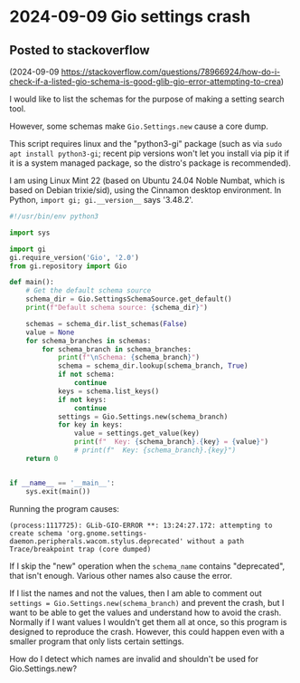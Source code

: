 # 2024-09-09 Gio settings crash

## Posted to stackoverflow
(2024-09-09 <https://stackoverflow.com/questions/78966924/how-do-i-check-if-a-listed-gio-schema-is-good-glib-gio-error-attempting-to-crea>)

I would like to list the schemas for the purpose of making a setting search tool.

However, some schemas make `Gio.Settings.new` cause a core dump.

This script requires linux and the "python3-gi" package (such as via `sudo apt install python3-gi`; recent pip versions won't let you install via pip it if it is a system managed package, so the distro's package is recommended).

I am using Linux Mint 22 (based on Ubuntu 24.04 Noble Numbat, which is based on Debian trixie/sid), using the Cinnamon desktop environment. In Python, `import gi; gi.__version__` says '3.48.2'.

```python
#!/usr/bin/env python3

import sys

import gi
gi.require_version('Gio', '2.0')
from gi.repository import Gio

def main():
    # Get the default schema source
    schema_dir = Gio.SettingsSchemaSource.get_default()
    print(f"Default schema source: {schema_dir}")

    schemas = schema_dir.list_schemas(False)
    value = None
    for schema_branches in schemas:
        for schema_branch in schema_branches:
            print(f"\nSchema: {schema_branch}")
            schema = schema_dir.lookup(schema_branch, True)
            if not schema:
                continue
            keys = schema.list_keys()
            if not keys:
                continue
            settings = Gio.Settings.new(schema_branch)
            for key in keys:
                value = settings.get_value(key)
                print(f"  Key: {schema_branch}.{key} = {value}")
                # print(f"  Key: {schema_branch}.{key}")
    return 0


if __name__ == '__main__':
    sys.exit(main())

```

Running the program causes:
```
(process:1117725): GLib-GIO-ERROR **: 13:24:27.172: attempting to create schema 'org.gnome.settings-daemon.peripherals.wacom.stylus.deprecated' without a path
Trace/breakpoint trap (core dumped)
```

If I skip the "new" operation when the `schema_name` contains "deprecated", that isn't enough. Various other names also cause the error.


If I list the names and not the values, then I am able to comment out `settings = Gio.Settings.new(schema_branch)` and prevent the crash, but I want to be able to get the values and understand how to avoid the crash. Normally if I want values I wouldn't get them all at once, so this program is designed to reproduce the crash. However, this could happen even with a smaller program that only lists certain settings.

How do I detect which names are invalid and shouldn't be used for Gio.Settings.new?
